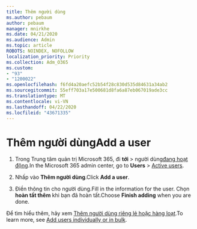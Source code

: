 ```yaml
---
title: Thêm người dùng
ms.author: pebaum
author: pebaum
manager: mnirkhe
ms.date: 04/21/2020
ms.audience: Admin
ms.topic: article
ROBOTS: NOINDEX, NOFOLLOW
localization_priority: Priority
ms.collection: Adm_O365
ms.custom:
- "93"
- "1200022"
ms.openlocfilehash: f6fd4a20aefc52b54f28c830d535d84631a34ab2
ms.sourcegitcommit: 55eff703a17e500681d8fa6a87eb067019ade3cc
ms.translationtype: MT
ms.contentlocale: vi-VN
ms.lasthandoff: 04/22/2020
ms.locfileid: "43671335"
---
```

# <a name="add-a-user"></a><span data-ttu-id="07140-102">Thêm người dùng</span><span class="sxs-lookup"><span data-stu-id="07140-102">Add a user</span></span>

1. <span data-ttu-id="07140-103">Trong Trung tâm quản trị Microsoft 365, đi **tới** > người dùng[đang hoạt động](https://admin.microsoft.com/Adminportal/Home?source=applauncher#/users).</span><span class="sxs-lookup"><span data-stu-id="07140-103">In the Microsoft 365 admin center, go to **Users** > [Active users](https://admin.microsoft.com/Adminportal/Home?source=applauncher#/users).</span></span>

2. <span data-ttu-id="07140-104">Nhấp vào **Thêm người dùng**.</span><span class="sxs-lookup"><span data-stu-id="07140-104">Click **Add a user**.</span></span>

3. <span data-ttu-id="07140-105">Điền thông tin cho người dùng.</span><span class="sxs-lookup"><span data-stu-id="07140-105">Fill in the information for the user.</span></span> <span data-ttu-id="07140-106">Chọn **hoàn tất thêm** khi bạn đã hoàn tất.</span><span class="sxs-lookup"><span data-stu-id="07140-106">Choose **Finish adding** when you are done.</span></span>

<span data-ttu-id="07140-107">Để tìm hiểu thêm, hãy xem [Thêm người dùng riêng lẻ hoặc hàng loạt](https://docs.microsoft.com/office365/admin/add-users/add-users).</span><span class="sxs-lookup"><span data-stu-id="07140-107">To learn more, see [Add users individually or in bulk](https://docs.microsoft.com/office365/admin/add-users/add-users).</span></span>